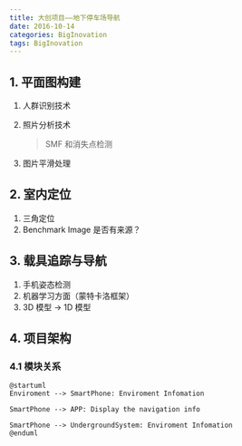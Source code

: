 ```yaml
---
title: 大创项目——地下停车场导航
date: 2016-10-14
categories: BigInovation
tags: BigInovation
---
```


## 1. 平面图构建

1. 人群识别技术
2. 照片分析技术

    > SMF 和消失点检测

3. 图片平滑处理


<!-- more -->

## 2. 室内定位

1. 三角定位
2. Benchmark Image 是否有来源？

## 3. 载具追踪与导航

1. 手机姿态检测
2. 机器学习方面（蒙特卡洛框架）
3. 3D 模型 -> 1D 模型

## 4. 项目架构


### 4.1 模块关系

```puml
@startuml
Enviroment --> SmartPhone: Enviroment Infomation

SmartPhone --> APP: Display the navigation info

SmartPhone --> UndergroundSystem: Enviroment Infomation
@enduml
```
